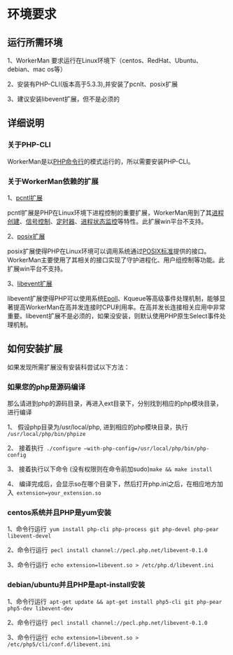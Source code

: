 # 环境要求

## 运行所需环境

1、WorkerMan 要求运行在Linux环境下（centos、RedHat、Ubuntu、debian、mac os等）

2、安装有PHP-CLI(版本高于5.3.3),并安装了pcnlt、posix扩展

3、建议安装libevent扩展，但不是必须的

## 详细说明

### 关于PHP-CLI

WorkerMan是以[PHP命令行](http://php.net/manual/zh/features.commandline.php)的模式运行的，所以需要安装PHP-CLI。

### 关于WorkerMan依赖的扩展

1、[pcntl扩展](http://cn2.php.net/manual/zh/book.pcntl.php)

pcntl扩展是PHP在Linux环境下进程控制的重要扩展，WorkerMan用到了其[进程创建](http://cn2.php.net/manual/zh/function.pcntl-fork.php)、[信号控制](http://cn2.php.net/manual/zh/function.pcntl-signal.php)、[定时器](http://cn2.php.net/manual/zh/function.pcntl-alarm.php)、[进程状态监控](http://cn2.php.net/manual/zh/function.pcntl-waitpid.php)等特性。此扩展win平台不支持。

2、[posix扩展](http://cn2.php.net/manual/zh/book.posix.php)

posix扩展使得PHP在Linux环境可以调用系统通过[POSIX标准](http://baike.baidu.com/view/209573.htm)提供的接口。WorkerMan主要使用了其相关的接口实现了守护进程化、用户组控制等功能。此扩展win平台不支持。

3、[libevent扩展](http://cn2.php.net/manual/en/book.libevent.php)

libevent扩展使得PHP可以使用系统[Epoll](http://baike.baidu.com/view/1385104.htm)、Kqueue等高级事件处理机制，能够显著提高WorkerMan在高并发连接时CPU利用率。在高并发长连接相关应用中非常重要。libevent扩展不是必须的，如果没安装，则默认使用PHP原生Select事件处理机制。


## 如何安装扩展

如果发现所需扩展没有安装科尝试以下方法：

### 如果您的php是源码编译
那么请进到php的源码目录，再进入ext目录下，分别找到相应的php模块目录，进行编译

1、 假设php目录为/usr/local/php, 进到相应的php模块目录，执行```
/usr/local/php/bin/phpize```


2、 接着执行```
 ./configure –with-php-config=/usr/local/php/bin/php-config```


3、 接着执行以下命令 (没有权限则在命令前加sudo)```
make && make install ```


4、 编译完成后，会显示so在哪个目录下，然后打开php.ini之后，在相应地方加入```
extension=your_extension.so```


### centos系统并且PHP是yum安装
1、命令行运行```
yum install php-cli php-process git php-devel php-pear libevent-devel```

2、命令行运行```
pecl install channel://pecl.php.net/libevent-0.1.0```

3、命令行运行```
echo extension=libevent.so > /etc/php.d/libevent.ini```


### debian/ubuntu并且PHP是apt-install安装
1、命令行运行```
apt-get update && apt-get install php5-cli git php-pear php5-dev libevent-dev```

2、命令行运行```
pecl install channel://pecl.php.net/libevent-0.1.0```

3、命令行运行```
echo extension=libevent.so > /etc/php5/cli/conf.d/libevent.ini```



